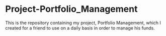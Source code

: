 # Project-Portfolio_Management
This is the repository containing my project, Portfolio Management, which I created for a friend to use on a daily basis in order to manage his funds.
